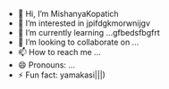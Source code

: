 - 👋 Hi, I’m MishanyaKopatich
- 👀 I’m interested in jpifdgkmorwnijgv
- 🌱 I’m currently learning ...gfbedsfbgfrt
- 💞️ I’m looking to collaborate on ...
- 📫 How to reach me ...
- 😄 Pronouns: ...
- ⚡ Fun fact: yamakasi|||)
<!---
MishanyaKopatich/MishanyaKopatich is a ✨ special ✨ repository because its `README.md` (this file) appears on your GitHub profile.
You can click the Preview link to take a look at your changes.
